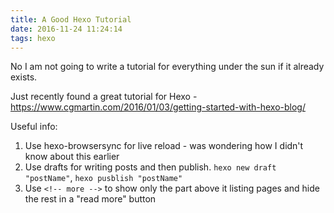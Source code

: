 ```yaml
---
title: A Good Hexo Tutorial
date: 2016-11-24 11:24:14
tags: hexo
---
```


No I am not going to write a tutorial for everything under the sun if it already exists.

Just recently found a great tutorial for Hexo - https://www.cgmartin.com/2016/01/03/getting-started-with-hexo-blog/

Useful info:
1. Use hexo-browsersync for live reload - was wondering how I didn't know about this earlier
1. Use drafts for writing posts and then publish. `hexo new draft "postName"`, `hexo pusblish "postName"`
1. Use `<!-- more -->` to show only the part above it listing pages and hide the rest in a "read more" button